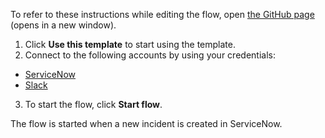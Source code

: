 To refer to these instructions while editing the flow, open [the GitHub page](https://github.com/ot4i/app-connect-templates/blob/main/resources/markdown/Send%20a%20Slack%20message%20when%20an%20incident%20is%20created%20in%20ServiceNow_instructions.md) (opens in a new window).

1.	Click **Use this template** to start using the template.
2.	Connect to the following accounts by using your credentials:
   - [ServiceNow](https://ibm.biz/acservicenow)
   - [Slack](https://ibm.biz/acslack)
3.	To start the flow, click **Start flow**.

The flow is started when a new incident is created in ServiceNow.
